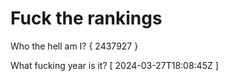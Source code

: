 # Fuck the rankings

Who the hell am I?
{ 2437927 }

What fucking year is it?
[ 2024-03-27T18:08:45Z ]
